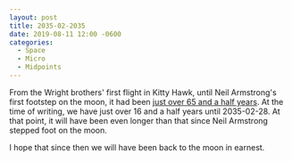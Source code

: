 ```yaml
---
layout: post
title: 2035-02-2035
date: 2019-08-11 12:00 -0600
categories:
  - Space
  - Micro
  - Midpoints
---
```


From the Wright brothers' first flight in Kitty Hawk, until Neil Armstrong's first footstep on the moon, it had been [just over 65 and a half years](https://www.wolframalpha.com/input/?i=December+14,+1903+to+July+21,+1969).
At the time of writing, we have just over 16 and a half years until 2035-02-28. At that point, it will have been even longer than that since Neil Armstrong stepped foot on the moon.

I hope that since then we will have been back to the moon in earnest.
